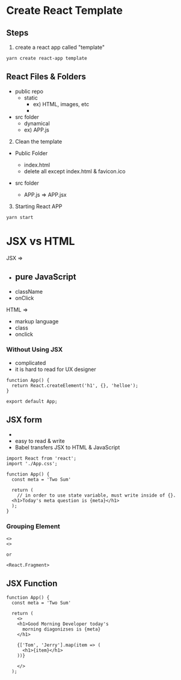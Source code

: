# Create React Template

## Steps

1. create a react app called "template"
```
yarn create react-app template
```

## React Files & Folders
- public repo
  - static
    - ex) HTML, images, etc
    - 
- src folder
  - dynamical
  - ex) APP.js

2. Clean the template
- Public Folder
  - index.html
  - delete all except index.html & favicon.ico
  
- src folder
   - APP.js => APP.jsx


3. Starting React APP
```
yarn start
```



# JSX vs HTML 
JSX => 
- pure JavaScript
  - 
- className
- onClick

HTML => 
- markup language
- class
- onclick

### Without Using JSX

- complicated
- it is hard to read for UX designer

```
function App() {
  return React.createElement('h1', {}, 'helloe');
}

export default App;
```

## JSX form
- 
- easy to read & write
- Babel transfers JSX to HTML & JavaScript 

```
import React from 'react';
import './App.css';

function App() {
  const meta = 'Two Sum'

  return (
    // in order to use state variable, must write inside of {}. 
  <h1>Today's meta question is {meta}</h1>
  );
}
```

### Grouping Element
```
<>
<>

or

<React.Fragment>

```

## JSX Function
```
function App() {
  const meta = 'Two Sum'

  return (
    <>
    <h1>Good Morning Developer today's 
      morning diagonizses is {meta}
    </h1>

    {['Tom', 'Jerry'].map(item => (
      <h1>{item}</h1>
    ))}
    
    </>
  );
```

